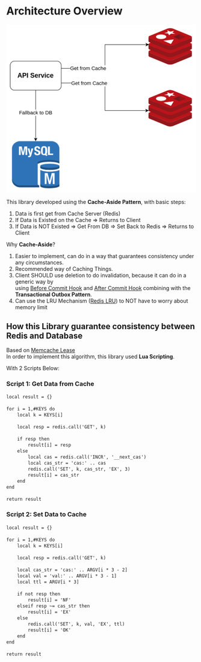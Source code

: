 # Architecture Overview

![Cache Aside Pattern](images/cache-aside.png)

This library developed using the **Cache-Aside Pattern**, with basic steps:
1. Data is first get from Cache Server (Redis)
2. If Data is Existed on the Cache => Returns to Client
3. If Data is NOT Existed => Get From DB => Set Back to Redis => Returns to Client

Why **Cache-Aside**?
1. Easier to implement, can do in a way that guarantees consistency under any circumstances.
2. Recommended way of Caching Things.
3. Client SHOULD use deletion to do invalidation, because it can do in a generic way by \
using [Before Commit Hook](https://docs.sqlalchemy.org/en/13/orm/events.html#sqlalchemy.orm.events.SessionEvents.before_commit)  and [After Commit Hook](https://docs.sqlalchemy.org/en/13/orm/events.html#sqlalchemy.orm.events.SessionEvents.after_commit)
combining with the **Transactional Outbox Pattern**.
4. Can use the LRU Mechanism ([Redis LRU](https://redis.io/docs/reference/eviction/)) to NOT have to worry about memory limit

## How this Library guarantee consistency between Redis and Database
Based on [Memcache Lease](https://research.facebook.com/publications/scaling-memcache-at-facebook/) \
In order to implement this algorithm, this library used **Lua Scripting**.

With 2 Scripts Below:

### Script 1: Get Data from Cache
```
local result = {}
 
for i = 1,#KEYS do
    local k = KEYS[i]
     
    local resp = redis.call('GET', k)
     
    if resp then
        result[i] = resp
    else
        local cas = redis.call('INCR', '__next_cas')
        local cas_str = 'cas:' .. cas
        redis.call('SET', k, cas_str, 'EX', 3)
        result[i] = cas_str
    end
end
 
return result
```


### Script 2: Set Data to Cache
```
local result = {}
 
for i = 1,#KEYS do
    local k = KEYS[i]
     
    local resp = redis.call('GET', k)
     
    local cas_str = 'cas:' .. ARGV[i * 3 - 2]
    local val = 'val:' .. ARGV[i * 3 - 1]
    local ttl = ARGV[i * 3]
     
    if not resp then
        result[i] = 'NF'
    elseif resp ~= cas_str then
        result[i] = 'EX'
    else
        redis.call('SET', k, val, 'EX', ttl)
        result[i] = 'OK'
    end
end

return result
```